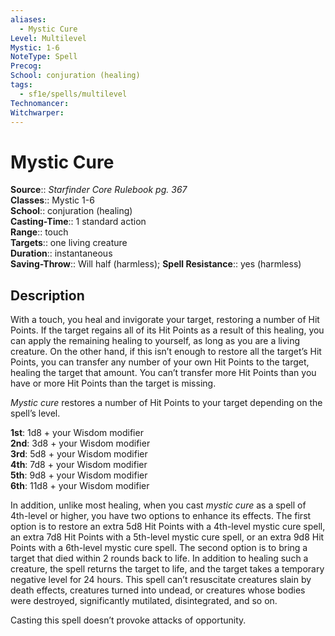 ```yaml
---
aliases:
  - Mystic Cure
Level: Multilevel
Mystic: 1-6
NoteType: Spell
Precog: 
School: conjuration (healing)
tags:
  - sf1e/spells/multilevel
Technomancer: 
Witchwarper: 
---
```


# Mystic Cure

**Source**:: _Starfinder Core Rulebook pg. 367_  
**Classes**:: Mystic 1-6  
**School**:: conjuration (healing)  
**Casting-Time**:: 1 standard action  
**Range**:: touch  
**Targets**:: one living creature  
**Duration**:: instantaneous  
**Saving-Throw**:: Will half (harmless);
**Spell Resistance**:: yes (harmless)

## Description

With a touch, you heal and invigorate your target, restoring a number of Hit Points. If the target regains all of its Hit Points as a result of this healing, you can apply the remaining healing to yourself, as long as you are a living creature. On the other hand, if this isn’t enough to restore all the target’s Hit Points, you can transfer any number of your own Hit Points to the target, healing the target that amount. You can’t transfer more Hit Points than you have or more Hit Points than the target is missing.  
  
_Mystic cure_ restores a number of Hit Points to your target depending on the spell’s level.  
  
**1st**: 1d8 + your Wisdom modifier  
**2nd**: 3d8 + your Wisdom modifier  
**3rd**: 5d8 + your Wisdom modifier  
**4th**: 7d8 + your Wisdom modifier  
**5th**: 9d8 + your Wisdom modifier  
**6th**: 11d8 + your Wisdom modifier  
  
In addition, unlike most healing, when you cast _mystic cure_ as a spell of 4th-level or higher, you have two options to enhance its effects. The first option is to restore an extra 5d8 Hit Points with a 4th-level mystic cure spell, an extra 7d8 Hit Points with a 5th-level mystic cure spell, or an extra 9d8 Hit Points with a 6th-level mystic cure spell. The second option is to bring a target that died within 2 rounds back to life. In addition to healing such a creature, the spell returns the target to life, and the target takes a temporary negative level for 24 hours. This spell can’t resuscitate creatures slain by death effects, creatures turned into undead, or creatures whose bodies were destroyed, significantly mutilated, disintegrated, and so on.  
  
Casting this spell doesn’t provoke attacks of opportunity.
